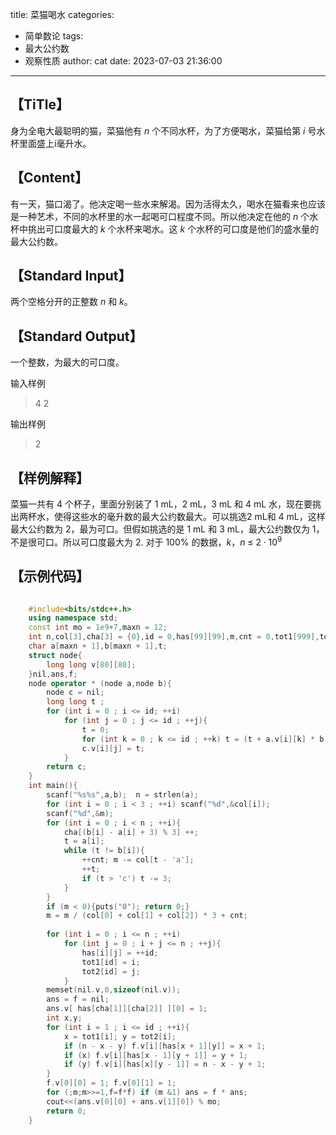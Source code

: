 title: 菜猫喝水
categories:
  - 简单数论
tags:
  - 最大公约数
  - 观察性质
author: cat
date: 2023-07-03 21:36:00
---
## 【TiTle】

身为全电大最聪明的猫，菜猫他有 $n$ 个不同水杯，为了方便喝水，菜猫给第 $i$ 号水杯里面盛上i毫升水。

## 【Content】

有一天，猫口渴了。他决定喝一些水来解渴。因为活得太久，喝水在猫看来也应该是一种艺术，不同的水杯里的水一起喝可口程度不同。所以他决定在他的 $n$ 个水杯中挑出可口度最大的 $k$ 个水杯来喝水。这 $k$ 个水杯的可口度是他们的盛水量的最大公约数。

## 【Standard Input】
两个空格分开的正整数 $n$ 和 $k$。
## 【Standard Output】
一个整数，为最大的可口度。

输入样例
> 4 2

输出样例
> 2


## 【样例解释】
菜猫一共有 $4$ 个杯子，里面分别装了 $1$ mL，$2$ mL，$3$ mL 和 $4$ mL 水，现在要挑出两杯水，使得这些水的毫升数的最大公约数最大。可以挑选$2$ mL和 $4$ mL，这样最大公约数为 $2$，最为可口。但假如挑选的是 $1$ mL 和 $3$ mL，最大公约数仅为 $1$，不是很可口。所以可口度最大为 $2$.
对于 100% 的数据，$k$，$n$ $\leq$ $2\cdot 10^9$

## 【示例代码】


```C++

    #include<bits/stdc++.h>
    using namespace std;
    const int mo = 1e9+7,maxn = 12;
    int n,col[3],cha[3] = {0},id = 0,has[99][99],m,cnt = 0,tot1[999],tot2[999];
    char a[maxn + 1],b[maxn + 1],t;
    struct node{
        long long v[80][80];
    }nil,ans,f;
    node operator * (node a,node b){
        node c = nil;
        long long t ;
        for (int i = 0 ; i <= id; ++i)
            for (int j = 0 ; j <= id ; ++j){
                t = 0;
                for (int k = 0 ; k <= id ; ++k) t = (t + a.v[i][k] * b.v[k][j]) % mo;
                c.v[i][j] = t;
            }
        return c;
    }
    int main(){
        scanf("%s%s",a,b);  n = strlen(a);
        for (int i = 0 ; i < 3 ; ++i) scanf("%d",&col[i]);
        scanf("%d",&m);
        for (int i = 0 ; i < n ; ++i){
            cha[(b[i] - a[i] + 3) % 3] ++;
            t = a[i];
            while (t != b[i]){
                ++cnt; m -= col[t - 'a'];
                ++t;
                if (t > 'c') t -= 3;
            }
        }
        if (m < 0){puts("0"); return 0;}
        m = m / (col[0] + col[1] + col[2]) * 3 + cnt;
        
        for (int i = 0 ; i <= n ; ++i)
            for (int j = 0 ; i + j <= n ; ++j){
                has[i][j] = ++id;
                tot1[id] = i;
                tot2[id] = j;
            }
        memset(nil.v,0,sizeof(nil.v));
        ans = f = nil;
        ans.v[ has[cha[1]][cha[2]] ][0] = 1;
        int x,y;
        for (int i = 1 ; i <= id ; ++i){
            x = tot1[i]; y = tot2[i];
            if (n - x - y) f.v[i][has[x + 1][y]] = x + 1;
            if (x) f.v[i][has[x - 1][y + 1]] = y + 1;
            if (y) f.v[i][has[x][y - 1]] = n - x - y + 1;
        }
        f.v[0][0] = 1; f.v[0][1] = 1;
        for (;m;m>>=1,f=f*f) if (m &1) ans = f * ans;
        cout<<(ans.v[0][0] + ans.v[1][0]) % mo; 
        return 0;
    }
```
